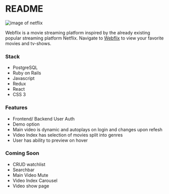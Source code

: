 # README

  ![image of netflix](https://github.com/asiddiki98/WebFlix/blob/main/app/assets/images/logo.png=100x20)
  
  Webflix is a movie streaming platform inspired by the already existing popular streaming platform Netflix. Navigate to [Webflix](https://webflix-aa.herokuapp.com/#/) to view your favorite movies and tv-shows. 
  
  
  ### Stack 
  * PostgreSQL
  * Ruby on Rails
  * Javascript
  * Redux 
  * React
  * CSS 3
  
 ### Features 
 * Frontend/ Backend User Auth
 * Demo option
 * Main video is dynamic and autoplays on login and changes upon refesh
 * Video Index has selection of movies split into genres 
 * User has ability to preview on hover 
 
 
 ### Coming Soon
 * CRUD watchlist
 * Searchbar 
 * Main Video Mute
 * Video Index Carousel 
 * Video show page
